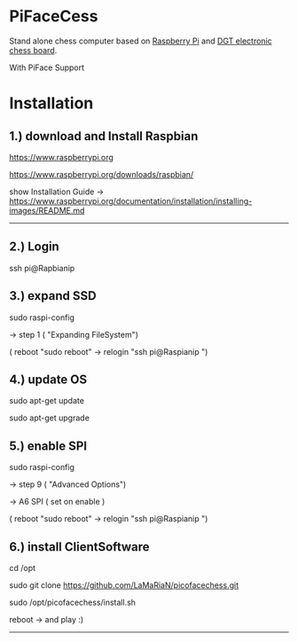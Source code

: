 PiFaceCess
=========

Stand alone chess computer based on [Raspberry Pi](http://www.raspberrypi.org/) and [DGT electronic chess board](http://www.dgtprojects.com/site/products/electronic-boards).

With PiFace Support 





Installation 
==========

 1.) download and Install  Raspbian
--------

https://www.raspberrypi.org

https://www.raspberrypi.org/downloads/raspbian/

show Installation Guide -> https://www.raspberrypi.org/documentation/installation/installing-images/README.md

---------

 2.) Login 
------

ssh pi@Rapbianip

 3.)  expand SSD
------

sudo raspi-config

 -> step 1 ( "Expanding FileSystem")

 ( reboot "sudo reboot" -> relogin "ssh pi@Raspianip ")
 

 4.) update OS
-------
sudo apt-get update

sudo apt-get upgrade



 5.) enable SPI
--------
sudo raspi-config

 -> step 9 ( "Advanced Options")

   -> A6 SPI ( set on enable )

 ( reboot "sudo reboot" -> relogin "ssh pi@Raspianip ")
 

 6.) install ClientSoftware
---------

cd /opt

sudo git clone https://github.com/LaMaRiaN/picofacechess.git


sudo /opt/picofacechess/install.sh

reboot -> and play :)

------
